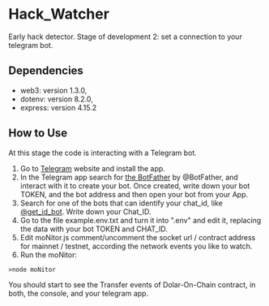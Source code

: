 # Hack_Watcher
Early hack detector. Stage of development 2: set a connection to your telegram bot.

## Dependencies
 * web3: version 1.3.0,
 * dotenv: version 8.2.0,
 * express: version 4.15.2
 
## How to Use
At this stage the code is interacting with a Telegram bot.
1. Go to [Telegram](https://telegram.org/) website and install the app.
2. In the Telegram app search for [the BotFather](https://t.me/botfather) by @BotFather, and interact with it to create your bot. Once created, write down your bot TOKEN, and the bot address and then open your bot from your App.
3. Search for one of the bots that can identify your chat_id, like [@get_id_bot](https://t.me/get_id_bot). Write down your Chat_ID.
4. Go to the file example.env.txt and turn it into ".env" and edit it, replacing the data with your bot TOKEN and CHAT_ID.
5. Edit moNitor.js comment/uncomment the socket url / contract address for mainnet / testnet, according the network events you like to watch.
6. Run the moNitor:
```shell
>node moNitor
```

You should start to see the Transfer events of Dolar-On-Chain contract, in both, the console, and your telegram app.